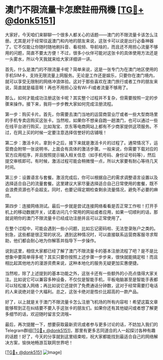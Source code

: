 # 澳门不限流量卡怎麽註冊飛機 [[TG💪+ @donk5151](https://t.me/s/donk5151)]

大家好，今天咱们来聊聊一个很多人都关心的话题——澳门的不限流量卡该怎么注册。尤其是对于经常往返澳门和内地的朋友来说，这张卡可以说是出行必备神器了。它不仅能让你随时随地刷抖音、看视频、导航啥的，而且还不用担心流量不够用的问题，简直不要太方便！不过，很多小伙伴可能对这张卡的具体使用方法还是一头雾水，所以今天我就来给大家详细讲一讲。

首先，什么是澳门的不限流量卡呢？简单来说，这是一张专门为在澳门地区使用的手机SIM卡，支持无限流量上网服务。无论是工作还是娱乐，只要你在澳门境内，就可以享受无限制的网络冲浪体验。这对于那些喜欢在澳门旅行或者工作的朋友来说，简直就是福音啊！再也不用担心没有Wi-Fi或者流量不够用了。

那么，如何才能成功注册这张卡呢？其实整个过程并不复杂，但需要按照一定的步骤来操作。接下来，我将一步步教大家如何完成注册流程。

第一步：购买卡片。首先，你需要去澳门当地的运营商营业厅或者一些大型商场里的手机专卖店购买这张卡。当然啦，如果你不想亲自跑一趟澳门，也可以通过一些在线平台进行购买，比如淘宝、京东等电商网站上都有不少商家提供这项服务。不过，在网上买的时候一定要注意选择信誉好的店铺哦！

第二步：激活卡片。拿到卡之后，接下来就是激活卡片的过程了。通常情况下，运营商会附带一张说明书，上面会有具体的激活步骤。一般来说，你需要下载对应的官方应用程序，并且按照提示输入相关信息（如手机号码、身份证号码等），然后提交审核即可。有时候，激活过程可能会稍微慢一点，所以大家要有耐心等待几天时间。

第三步：设置语言与套餐。激活完成后，你可以根据自己的需求调整语言设置以及选择适合自己的流量套餐。这里建议大家尽量选择适合自己日常使用的套餐，既不会浪费资源也不会超支。同时，也要记得定期检查剩余流量情况，避免不必要的麻烦。

第四步：连接网络测试。最后一步就是尝试连接网络看看是否正常工作啦！打开手机上的移动数据开关，试着访问几个常用的网站或者应用，如果一切顺利的话，那就说明你的澳门不限流量卡已经成功注册并且可以正常使用了。

在整个过程中，可能会遇到一些小问题，比如忘记密码啦、无法登录账户之类的。别急，这些都是很正常的状况。遇到这种情况时，可以直接联系运营商客服寻求帮助，他们都会耐心地为你解答并指导下一步操作。

说到这里，相信大家都已经了解了澳门不限流量卡的基本注册流程了吧？是不是比想象中要简单得多呢？其实只要你按照上述步骤一步步来，很快就能搞定啦！而且相比起其他地方的漫游资费来说，这种本地化的服务无疑更加实惠便捷。

当然啦，除了上述提到的基本功能之外，这张卡还有一些额外的小亮点值得大家关注。比如说它可以兼容多种设备，不仅仅是智能手机，平板电脑甚至是智能手表都可以轻松接入网络；再比如说它还提供了免费通话分钟数，这对于经常需要打电话的人来说绝对是个大福利。总之，这张卡绝对是性价比超高的一款产品。

好了，以上就是关于澳门不限流量卡怎么注册飞机场的所有内容啦！希望这篇文章能够帮到正在纠结要不要入手这张卡的朋友们。如果你还有其他疑问或者想了解更多细节的话，欢迎随时留言交流哦~

最后，再次提醒一下，想要获取最新资讯或者参与更多讨论的话，不妨加入我们的Telegram群组[[TG💪+ @donk5151](https://t.me/s/donk5151)]，那里有更多志同道合的人一起探讨各种有趣的话题！好了，今天的分享就到这里结束啦，祝大家都能找到最适合自己的网络解决方案，愉快地畅游互联网世界吧！

[[TG💪+ @donk5151](https://t.me/s/donk5151) ![Image](https://i.postimg.cc/rwNCRYN7/Snipaste-2025-04-30-17-27-05.png)]